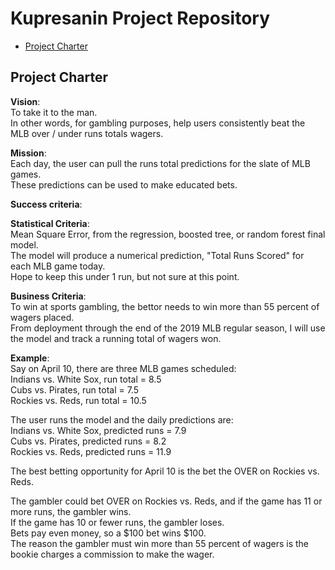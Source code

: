 # Kupresanin Project Repository

<!-- toc -->

- [Project Charter](#project-charter)

<!-- tocstop -->

## Project Charter 

**Vision**:  
To take it to the man.  
In other words, for gambling purposes, help users consistently beat the MLB over / under runs totals wagers.  

**Mission**:  
Each day, the user can pull the runs total predictions for the slate of MLB games.  
These predictions can be used to make educated bets.

**Success criteria**:  

**Statistical Criteria**:  
Mean Square Error, from the regression, boosted tree, or random forest final model.  
The model will produce a numerical prediction, "Total Runs Scored" for each MLB game today.  
Hope to keep this under 1 run, but not sure at this point.  

**Business Criteria**:  
To win at sports gambling, the bettor needs to win more than 55 percent of wagers placed.  
From deployment through the end of the 2019 MLB regular season, I will use the model and track a running total of wagers won.  

**Example**:  
Say on April 10, there are three MLB games scheduled:  
Indians vs. White Sox, run total = 8.5  
Cubs vs. Pirates, run total = 7.5  
Rockies vs. Reds, run total = 10.5  

The user runs the model and the daily predictions are:  
Indians vs. White Sox, predicted runs = 7.9  
Cubs vs. Pirates, predicted runs = 8.2  
Rockies vs. Reds, predicted runs = 11.9  

The best betting opportunity for April 10 is the bet the OVER on Rockies vs. Reds.  

The gambler could bet OVER on Rockies vs. Reds, and if the game has 11 or more runs, the gambler wins.  
If the game has 10 or fewer runs, the gambler loses.  
Bets pay even money, so a $100 bet wins $100.  
The reason the gambler must win more than 55 percent of wagers is the bookie charges a commission to make the wager.  



 



